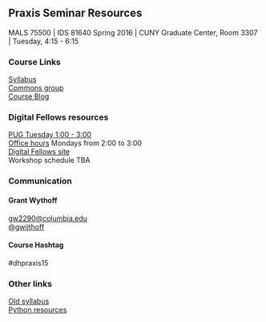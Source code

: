 ## Praxis Seminar Resources

MALS 75500 | IDS 81640
Spring 2016 | CUNY Graduate Center, Room 3307 | Tuesday, 4:15 - 6:15

### Course Links

[Syllabus](https://github.com/gwijthoff/Praxis/blob/master/praxis_syllabus.md)  
[Commons group](http://commons.gc.cuny.edu/groups/digital-praxis-seminar-2015-2016/)  
[Course Blog](http://cuny.is/dhpraxis15)  

### Digital Fellows resources

[PUG Tuesday 1:00 - 3:00](https://digitalfellows.commons.gc.cuny.edu/2015/10/15/python-users-group/)  
[Office hours](https://digitalfellows.commons.gc.cuny.edu/digital-fellows-office-hours/) Mondays from 2:00 to 3:00  
[Digital Fellows site](https://digitalfellows.commons.gc.cuny.edu/)  
Workshop schedule TBA  

### Communication

#### Grant Wythoff
gw2290@columbia.edu  
[@gwijthoff](https://twitter.com/gwijthoff)  

#### Course Hashtag
#dhpraxis15  

### Other links

[Old syllabus](https://github.com/gwijthoff/Praxis/blob/master/praxis_syllabus.md)  
[Python resources](https://github.com/smythp/python-resources)  












